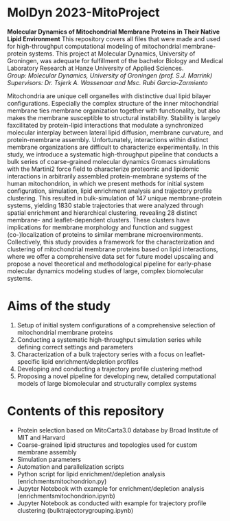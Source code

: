 # MolDyn 2023-MitoProject
**Molecular Dynamics of Mitochondrial Membrane Proteins in Their Native Lipid Environment**
This repository covers all files that were made and used for high-throughput computational modeling of mitochondrial membrane-protein systems. This project at Molecular Dynamics, University of Groningen, was adequate for fulfillment of the bachelor Biology and Medical Laboratory Research at Hanze University of Applied Sciences.<br>
_Group: Molecular Dynamics, University of Groningen (prof. S.J. Marrink)_<br>
_Supervisors: Dr. Tsjerk A. Wassenaar and Msc. Rubi Garcia-Zarmiento_<br>

Mitochondria are unique cell organelles with distinctive dual lipid bilayer configurations. Especially the complex structure of the inner mitochondrial membrane ties membrane organization together with functionality, but also makes the membrane susceptible to structural instability. Stability is largely faxcilitated by protein-lipid interactions that modulate a synchronized molecular interplay between lateral lipid diffusion, membrane curvature, and protein-membrane assembly. Unfortunately, interactions within distinct membrane organizations are difficult to characterize experimentally. In this study, we introduce a systematic high-throughput pipeline that conducts a bulk series of coarse-grained molecular dynamics Gromacs simulations with the Martini2 force field to characterize proteomic and lipidomic interactions in arbitrarily assembled protein-membrane systems of the human mitochondrion, in which we present methods for initial system configuration, simulation, lipid enrichment analysis and trajectory profile clustering. This resulted in bulk-simulation of 147 unique membrane-protein systems, yielding 1830 stable trajectories that were analyzed through spatial enrichment and hierarchical clustering, revealing 28 distinct membrane- and leaflet-dependent clusters. These clusters have implications for membrane morphology and function and suggest (co-)localization of proteins to similar membrane microenvironments. Collectively, this study provides a framework for the characterization and clustering of mitochondrial membrane proteins based on lipid interactions, where we offer a comprehensive data set for future model upscaling and propose a novel theoretical and methodological pipeline for early-phase molecular dynamics modeling studies of large, complex biomolecular systems.

# Aims of the study
 1. Setup of initial system configurations of a comprehensive selection of mitochondrial membrane proteins
 2. Conducting a systematic high-throughput simulation series while defining correct settings and parameters
 3. Characterization of a bulk trajectory series with a focus on leaflet-specific lipid enrichment/depletion profiles
 4. Developing and conducting a trajectory profile clustering method
 5. Proposing a novel pipeline for developing new, detailed computational models of large biomolecular and structurally complex systems

# Contents of this repository
 - Protein selection based on MitoCarta3.0 database by Broad Institute of MIT and Harvard
 - Coarse-grained lipid structures and topologies used for custom membrane assembly
 - Simulation parameters
 - Automation and parallelization scripts
 - Python script for lipid enrichment/depletion analysis (enrichmentsmitochondrion.py)
 - Jupyter Notebook with example for enrichment/depletion analysis (enrichmentsmitochondrion.ipynb)
 - Jupyter Notebook as conducted with example for trajectory profile clustering (bulktrajectorygrouping.ipynb)
